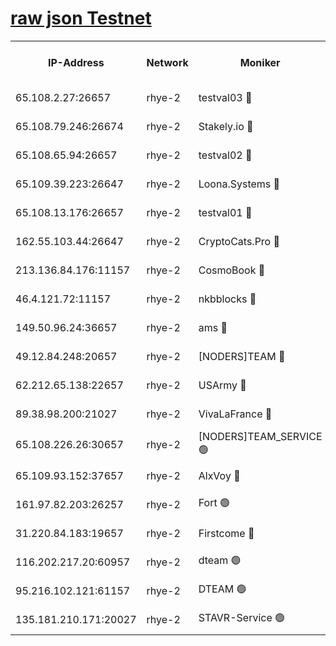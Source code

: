 
[raw json Testnet](https://rpc-check.quickt.stavr.tech/quickt/rpc-quickt-result.json)
=


<table><tr><th>IP-Address</th><th>Network</th><th>Moniker</th><th>Latest Block Height</th><th>Earliest Block Height</th><th>Catching Up</th><th>Tx Index</th><th>Voting Power</th><th>Scan Time</th></tr><tr><td>65.108.2.27:26657</td><td>rhye-2</td><td>testval03 🔴</td><td>533759</td><td>1</td><td>False</td><td>on</td><td>11002050</td><td>2024-01-27T16:47:22.937240439UTC</td></tr><tr><td>65.108.79.246:26674</td><td>rhye-2</td><td>Stakely.io 🔴</td><td>533759</td><td>1</td><td>False</td><td>on</td><td>10010</td><td>2024-01-27T16:47:25.457962694UTC</td></tr><tr><td>65.108.65.94:26657</td><td>rhye-2</td><td>testval02 🔴</td><td>533760</td><td>1</td><td>False</td><td>on</td><td>11002050</td><td>2024-01-27T16:47:28.357161388UTC</td></tr><tr><td>65.109.39.223:26647</td><td>rhye-2</td><td>Loona.Systems 🔴</td><td>533760</td><td>1</td><td>False</td><td>off</td><td>86949</td><td>2024-01-27T16:47:31.094964350UTC</td></tr><tr><td>65.108.13.176:26657</td><td>rhye-2</td><td>testval01 🔴</td><td>533760</td><td>1</td><td>False</td><td>on</td><td>13082010</td><td>2024-01-27T16:47:31.876987634UTC</td></tr><tr><td>162.55.103.44:26647</td><td>rhye-2</td><td>CryptoCats.Pro 🔴</td><td>533765</td><td>1</td><td>False</td><td>off</td><td>9999</td><td>2024-01-27T16:48:04.450271179UTC</td></tr><tr><td>213.136.84.176:11157</td><td>rhye-2</td><td>CosmoBook 🔴</td><td>533764</td><td>65301</td><td>False</td><td>off</td><td>1528057</td><td>2024-01-27T16:47:58.056412388UTC</td></tr><tr><td>46.4.121.72:11157</td><td>rhye-2</td><td>nkbblocks 🔴</td><td>533759</td><td>70101</td><td>False</td><td>off</td><td>81491</td><td>2024-01-27T16:47:14.671095227UTC</td></tr><tr><td>149.50.96.24:36657</td><td>rhye-2</td><td>ams 🔴</td><td>533762</td><td>133501</td><td>False</td><td>on</td><td>10786</td><td>2024-01-27T16:47:47.380329813UTC</td></tr><tr><td>49.12.84.248:20657</td><td>rhye-2</td><td>[NODERS]TEAM 🔴</td><td>533762</td><td>146001</td><td>False</td><td>on</td><td>59690</td><td>2024-01-27T16:47:44.838641089UTC</td></tr><tr><td>62.212.65.138:22657</td><td>rhye-2</td><td>USArmy 🔴</td><td>533759</td><td>198001</td><td>False</td><td>on</td><td>59069</td><td>2024-01-27T16:47:22.064722621UTC</td></tr><tr><td>89.38.98.200:21027</td><td>rhye-2</td><td>VivaLaFrance 🔴</td><td>533759</td><td>220501</td><td>False</td><td>off</td><td>10000</td><td>2024-01-27T16:47:17.259321209UTC</td></tr><tr><td>65.108.226.26:30657</td><td>rhye-2</td><td>[NODERS]TEAM_SERVICE 🟢</td><td>533760</td><td>241501</td><td>False</td><td>on</td><td>0</td><td>2024-01-27T16:47:31.506982025UTC</td></tr><tr><td>65.109.93.152:37657</td><td>rhye-2</td><td>AlxVoy 🔴</td><td>533759</td><td>315173</td><td>False</td><td>on</td><td>143351</td><td>2024-01-27T16:47:19.658008947UTC</td></tr><tr><td>161.97.82.203:26257</td><td>rhye-2</td><td>Fort 🟢</td><td>533759</td><td>330438</td><td>False</td><td>on</td><td>0</td><td>2024-01-27T16:47:14.358604652UTC</td></tr><tr><td>31.220.84.183:19657</td><td>rhye-2</td><td>Firstcome 🔴</td><td>533759</td><td>409501</td><td>False</td><td>off</td><td>724902</td><td>2024-01-27T16:47:22.501279053UTC</td></tr><tr><td>116.202.217.20:60957</td><td>rhye-2</td><td>dteam 🟢</td><td>533760</td><td>421794</td><td>False</td><td>on</td><td>0</td><td>2024-01-27T16:47:28.615866324UTC</td></tr><tr><td>95.216.102.121:61157</td><td>rhye-2</td><td>DTEAM 🟢</td><td>533759</td><td>519901</td><td>False</td><td>on</td><td>0</td><td>2024-01-27T16:47:25.935358926UTC</td></tr><tr><td>135.181.210.171:20027</td><td>rhye-2</td><td>STAVR-Service 🟢</td><td>533761</td><td>532501</td><td>False</td><td>on</td><td>0</td><td>2024-01-27T16:47:42.523124118UTC</td></tr></table>